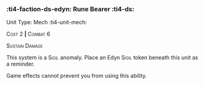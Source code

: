 ### :ti4-faction-ds-edyn: **Rune Bearer** :ti4-ds:

Unit Type: Mech :ti4-unit-mech:

<span style="font-variant:small-caps;">Cost</span> 2 __|__ <span style="font-variant:small-caps;">Combat</span> 6

<span style="font-variant:small-caps;">Sustain Damage</span>

This system is a <span style="font-variant:small-caps;">Sigil</span> anomaly. Place an Edyn <span style="font-variant:small-caps;">Sigil</span> token beneath this unit as a reminder. 

Game effects cannot prevent you from using this ability.